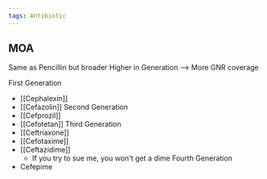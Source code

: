 ```yaml
---
tags: Antibiotic
---
```

## MOA
Same as Pencillin but broader
Higher in Generation --> More GNR coverage

First Generation
- [[Cephalexin]] 
- [[Cefazolin]] 
Second Generation
- [[Cefprozil]] 
- [[Cefotetan]] 
Third Generation
- [[Ceftriaxone]] 
- [[Cefotaxime]] 
- [[Ceftazidime]] 
	- If you try to sue me, you won't get a dime
Fourth Generation
- Cefepime
